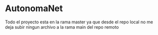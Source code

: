 # AutonomaNet

Todo el proyecto esta en la rama master ya que desde el repo local no me deja subir ningun archivo a la rama main del repo remoto 
